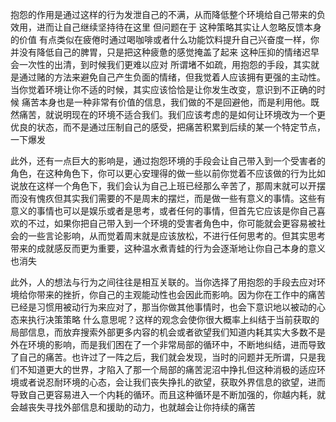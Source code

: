 抱怨的作用是通过这样的行为发泄自己的不满，从而降低整个环境给自己带来的负效用，进而让自己继续坚持待在这里
但问题在于 这种策略其实让人忽略反馈本身的价值
有点类似在疲倦时通过喝咖啡或者什么功能饮料提升自己兴奋度一样，你并没有降低自己的脾胃，只是把这种疲惫的感觉掩盖了起来
这种压抑的情绪迟早会一次性的出清，到时候我们更难以应对 所谓堵不如疏，用抱怨的手段，其实就是通过赌的方法来避免自己产生负面的情绪，但我觉着人应该拥有更强的主动性。当你觉着环境让你不适的时候，其实应该恰恰是让你发生改变，意识到不正确的时候 痛苦本身也是一种非常有价值的信息，我们做的不是回避他，而是利用他。既然痛苦，就说明现在的环境不适合我们。我们应该考虑的是如何让环境改为一个更优良的状态，而不是通过压制自己的感受，把痛苦积累到后续的某一个特定节点，一下爆发

此外，还有一点巨大的影响是，通过抱怨环境的手段会让自己带入到一个受害者的角色，在这种角色下，你可以更心安理得的做一些以前你觉着不应该做的行为比如说放在这样一个角色下，我们会认为自己上班已经那么辛苦了，那周末就可以开摆而没有愧疚但其实我们需要的不是周末的摆烂，而是做一些有意义的事情。这些有意义的事情也可以是娱乐或者是思考，或者任何的事情，但首先它应该是你自己喜欢的不过，如果你把自己带入到一个环境的受害者角色中，你可能就会更容易被社会的一些言论影响，从而觉着周末就是应该放松，不进行任何思考的。但其实思考带来的成就感反而更为重要，这种温水煮青蛙的行为会逐渐地让你自己本身的意义也消失

此外，人的想法与行为之间往往是相互关联的。当你选择了用抱怨的手段去应对环境给你带来的挫折，你自己的主观能动性也会因此而影响。因为你在工作中的痛苦已经是习惯用被动行为来应对了，那当你做其他事情时，也会下意识地以被动的心态来执行决策策略
什么意思呢？这样的观念会使你很大概率上纠结于当前获取的局部信息，而放弃搜索外部更多内容的机会或者欲望我们知道内耗其实大多数不是外在环境的影响，而是我们困在了一个非常局部的循环中，不断地纠结，进而导致了自己的痛苦。也许过了一阵之后，我们就会发现，当时的问题并无所谓，只是我们不知道更大的世界，才陷入了那一个局部的痛苦泥沼中挣扎但这种消极的适应环境或者说忍耐环境的心态，会让我们丧失挣扎的欲望，获取外界信息的欲望，进而导致自己更容易进入一个内耗的循环。而且这种循环是不断加强的，你越内耗，就会越丧失寻找外部信息和援助的动力，也就越会让你持续的痛苦
